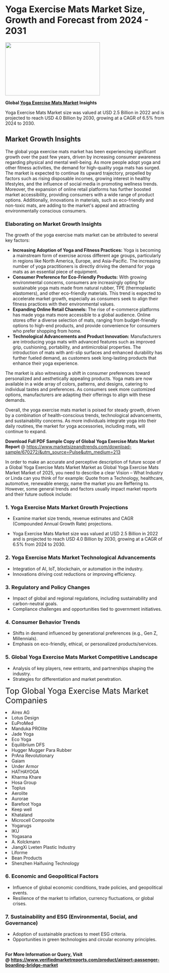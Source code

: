 <H1>Yoga Exercise Mats Market Size, Growth and Forecast from 2024 - 2031</H1><img class="aligncenter size-medium wp-image-584254" src="https://thirdeyenews.in/wp-content/uploads/2024/09/Global-Market-Research-300x168.jpeg" alt="" width="300" height="168" /><p><strong>Global&nbsp;<a href="https://www.marketsizeandtrends.com/download-sample/670272/&amp;utm_source=Pulse&amp;utm_medium=213">Yoga Exercise Mats Market</a> Insights</strong></p><p>Yoga Exercise Mats Market size was valued at USD 2.5 Billion in 2022 and is projected to reach USD 4.0 Billion by 2030, growing at a CAGR of 6.5% from 2024 to 2030.</p><p><h2>Market Growth Insights</h2> <p>The global yoga exercise mats market has been experiencing significant growth over the past few years, driven by increasing consumer awareness regarding physical and mental well-being. As more people adopt yoga and other fitness activities, the demand for high-quality yoga mats has surged. The market is expected to continue its upward trajectory, propelled by factors such as rising disposable incomes, growing interest in healthy lifestyles, and the influence of social media in promoting wellness trends. Moreover, the expansion of online retail platforms has further boosted market accessibility, providing consumers with a wide range of product options. Additionally, innovations in materials, such as eco-friendly and non-toxic mats, are adding to the market's appeal and attracting environmentally conscious consumers. <h3>Elaborating on Market Growth Insights</h3> <p>The growth of the yoga exercise mats market can be attributed to several key factors:</p> <ul> <li><strong>Increasing Adoption of Yoga and Fitness Practices:</strong> Yoga is becoming a mainstream form of exercise across different age groups, particularly in regions like North America, Europe, and Asia-Pacific. The increasing number of yoga practitioners is directly driving the demand for yoga mats as an essential piece of equipment.</li> <li><strong>Consumer Preference for Eco-Friendly Products:</strong> With growing environmental concerns, consumers are increasingly opting for sustainable yoga mats made from natural rubber, TPE (thermoplastic elastomers), and other eco-friendly materials. This trend is expected to accelerate market growth, especially as consumers seek to align their fitness practices with their environmental values.</li> <li><strong>Expanding Online Retail Channels:</strong> The rise of e-commerce platforms has made yoga mats more accessible to a global audience. Online stores offer a diverse selection of mats, ranging from budget-friendly options to high-end products, and provide convenience for consumers who prefer shopping from home.</li> <li><strong>Technological Advancements and Product Innovation:</strong> Manufacturers are introducing yoga mats with advanced features such as improved grip, cushioning, portability, and antimicrobial properties. The introduction of mats with anti-slip surfaces and enhanced durability has further fueled demand, as customers seek long-lasting products that enhance their yoga experience.</li> </ul> <p>The market is also witnessing a shift in consumer preferences toward personalized and aesthetically appealing products. Yoga mats are now available in a wide array of colors, patterns, and designs, catering to individual tastes and preferences. As consumers seek more customized options, manufacturers are adapting their offerings to align with these demands.</p> <p>Overall, the yoga exercise mats market is poised for steady growth, driven by a combination of health-conscious trends, technological advancements, and sustainability concerns. As more individuals integrate yoga into their daily routines, the market for yoga accessories, including mats, will continue to expand.</p> <p></p><p><span class=""><strong>Download Full PDF Sample Copy of Global Yoga Exercise Mats Market Report</strong> @ <a href="https://www.marketsizeandtrends.com/download-sample/670272/&amp;utm_source=Pulse&amp;utm_medium=213" target="_blank">https://www.marketsizeandtrends.com/download-sample/670272/&amp;utm_source=Pulse&amp;utm_medium=213</a></span></p><p>In order to make an accurate and perceptive description of future scope of a Global&nbsp;Yoga Exercise Mats Market Market as Global&nbsp;Yoga Exercise Mats Market Market of 2025, you need to describe a clear Vision &ndash; What Industry or Linda can you think of for example: Quote from a Technology, healthcare, automotive, renewable energy, name the market you are Reffering to. However, some general trends and factors usually impact market reports and their future outlook include:</p><h3>1.&nbsp;<strong>Yoga Exercise Mats Market Growth Projections</strong></h3><ul><li>Examine market size trends, revenue estimates and CAGR (Compounded Annual Growth Rate) projections.</li><li><p>Yoga Exercise Mats Market size was valued at USD 2.5 Billion in 2022 and is projected to reach USD 4.0 Billion by 2030, growing at a CAGR of 6.5% from 2024 to 2030.</p></li></ul><h3>2.&nbsp;<strong>Yoga Exercise Mats Market Technological Advancements</strong></h3><ul><li>Integration of AI, IoT, blockchain, or automation in the industry.</li><li>Innovations driving cost reductions or improving efficiency.</li></ul><h3>3.&nbsp;<strong>Regulatory and Policy Changes</strong></h3><ul><li>Impact of global and regional regulations, including sustainability and carbon-neutral goals.</li><li>Compliance challenges and opportunities tied to government initiatives.</li></ul><h3>4.&nbsp;<strong>Consumer Behavior Trends</strong></h3><ul><li>Shifts in demand influenced by generational preferences (e.g., Gen Z, Millennials).</li><li>Emphasis on eco-friendly, ethical, or personalized products/services.</li></ul><h3>5.&nbsp;<strong>Global Yoga Exercise Mats Market Competitive Landscape</strong></h3><ul><li>Analysis of key players, new entrants, and partnerships shaping the industry.</li><li>Strategies for differentiation and market penetration.</li></ul><p data-pm-slice="1 1 []"><span style="color: inherit; font-family: inherit; font-size: 25px;">Top Global Yoga Exercise Mats Market Companies</span></p><div class="" data-test-id=""><p><li>Airex AG</li><li> Lotus Design</li><li> EuProMed</li><li> Manduka PROlite</li><li> Jade Yoga</li><li> Eco Yoga</li><li> Equilibrium DFS</li><li> Hugger Mugger Para Rubber</li><li> PrAna Revolutionary</li><li> Gaiam</li><li> Under Armor</li><li> HATHAYOGA</li><li> Kharma Khare</li><li> Hosa Group</li><li> Toplus</li><li> Aerolite</li><li> Aurorae</li><li> Barefoot Yoga</li><li> Keep well</li><li> Khataland</li><li> Microcell Composite</li><li> Yogarugs</li><li> IKU</li><li> Yogasana</li><li> A. Kolckmann</li><li> JiangXi Lveten Plastic Industry</li><li> Liforme</li><li> Bean Products</li><li> Shenzhen Haifuxing Technology</li></p></div><h3>6.&nbsp;<strong>Economic and Geopolitical Factors</strong></h3><ul><li>Influence of global economic conditions, trade policies, and geopolitical events.</li><li>Resilience of the market to inflation, currency fluctuations, or global crises.</li></ul><h3>7.&nbsp;<strong>Sustainability and ESG (Environmental, Social, and Governance)</strong></h3><ul><li>Adoption of sustainable practices to meet ESG criteria.</li><li>Opportunities in green technologies and circular economy principles.</li></ul><h2><strong style="font-size: 14px;">For More Information or Query, Visit @&nbsp;</strong><a style="background-color: #ffffff; font-size: 14px;" href="https://www.marketsizeandtrends.com/report/yoga-exercise-mats-market/" target="_blank">https://www.verifiedmarketreports.com/product/airport-passenger-boarding-bridge-market</a></h2>
